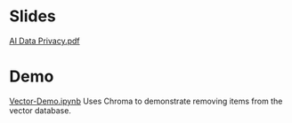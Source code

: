 # Slides
[AI Data Privacy.pdf]([https://github.com/amaung-us/presentations/blob/KCDC24---Building-Custom-LLMs/Building%20Custom%20LLMs.pdf](https://github.com/amaung-us/presentations/blob/KCDC24---AI-Data-Privacy/AI%20Data%20Privacy.pdf))

# Demo
[Vector-Demo.ipynb](https://github.com/amaung-us/presentations/blob/KCDC24---AI-Data-Privacy/Vector-Demo.ipynb) Uses Chroma to demonstrate removing items from the vector database.
